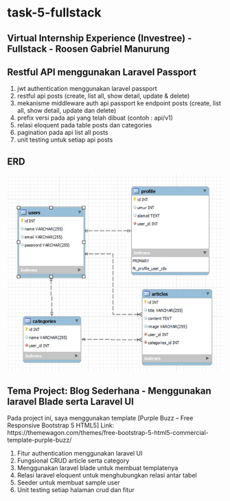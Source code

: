 <h1>task-5-fullstack</h1>

<h2>Virtual Internship Experience (Investree) - Fullstack - Roosen Gabriel Manurung</h2>

<h2>Restful API menggunakan Laravel Passport </h2>
<ol>
    <li>jwt authentication menggunakan laravel passport</li>
    <li>restful api posts (create, list all, show detail, update & delete)</li>
    <li>mekanisme middleware auth api passport ke endpoint posts (create, list all, show detail, update dan delete)</li>
    <li>prefix versi pada api yang telah dibuat (contoh : api/v1)</li>
    <li>relasi eloquent pada table posts dan categories</li>
    <li>pagination pada api list all posts</li>
    <li>unit testing untuk setiap api posts</li>
</ol>

<h2>ERD</h2>
<img src="ERD.jpg"/>

<h2>Tema Project: Blog Sederhana - Menggunakan laravel Blade serta Laravel UI</h2>
<p>Pada project ini, saya menggunakan template [Purple Buzz – Free Responsive Bootstrap 5 HTML5] Link: https://themewagon.com/themes/free-bootstrap-5-html5-commercial-template-purple-buzz/</p>

<ol>
  <li>Fitur authentication menggunakan laravel UI</li>
  <li>Fungsional CRUD article serta category </li>
  <li>Menggunakan laravel blade untuk membuat templatenya</li>
  <li>Relasi laravel eloquent untuk menghubungkan relasi antar tabel</li>
  <li> Seeder untuk membuat sample user</li>
  <li>Unit testing setiap halaman crud dan fitur </li>
</ol>
